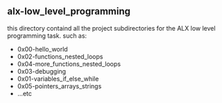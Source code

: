  alx-low_level_programming
--------------------------
this directory containd all the project subdirectories for the ALX low level programming task.
such as:
- 0x00-hello_world 
- 0x02-functions_nested_loops
- 0x04-more_functions_nested_loops
- 0x03-debugging
- 0x01-variables_if_else_while 
- 0x05-pointers_arrays_strings
- ...etc

